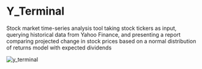 # Y_Terminal
Stock market time-series analysis tool taking stock tickers as input, querying historical data from Yahoo Finance, and presenting a report comparing projected change in stock prices based on a normal distribution of returns model with expected dividends

![y_terminal](https://user-images.githubusercontent.com/22201134/218851122-d5b0cd08-5163-4933-957e-24e552c39e45.gif)
